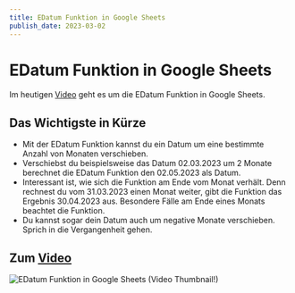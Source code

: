 ```yaml
---
title: EDatum Funktion in Google Sheets
publish_date: 2023-03-02
---
```


# EDatum Funktion in Google Sheets

Im heutigen [Video](https://youtu.be/zHlxF9gDCJI) geht es um die EDatum Funktion in Google Sheets. 

## Das Wichtigste in Kürze

- Mit der EDatum Funktion kannst du ein Datum um eine bestimmte Anzahl von Monaten verschieben.
- Verschiebst du beispielsweise das Datum 02.03.2023 um 2 Monate berechnet die EDatum Funktion den 02.05.2023 als Datum.
- Interessant ist, wie sich die Funktion am Ende vom Monat verhält. Denn rechnest du vom 31.03.2023 einen Monat weiter, gibt die Funktion das Ergebnis 30.04.2023 aus. Besondere Fälle am Ende eines Monats beachtet die Funktion.
- Du kannst sogar dein Datum auch um negative Monate verschieben. Sprich in die Vergangenheit gehen.

## Zum [Video](https://youtu.be/zHlxF9gDCJI)

![EDatum Funktion in Google Sheets (Video Thumbnail!)](../thumbnails/Fertig429.jpg "EDatum Funktion in Google Sheets (Video Thumbnail!)")